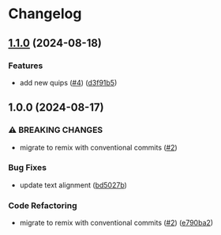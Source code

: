# Changelog

## [1.1.0](https://github.com/dy0gu/websyte/compare/v1.0.0...v1.1.0) (2024-08-18)


### Features

* add new quips ([#4](https://github.com/dy0gu/websyte/issues/4)) ([d3f91b5](https://github.com/dy0gu/websyte/commit/d3f91b5898ed68db95ab0534571ba827659b92f1))

## 1.0.0 (2024-08-17)


### ⚠ BREAKING CHANGES

* migrate to remix with conventional commits ([#2](https://github.com/dy0gu/websyte/issues/2))

### Bug Fixes

* update text alignment ([bd5027b](https://github.com/dy0gu/websyte/commit/bd5027b3b0d6dc7d36422c901e135b3c6d72885f))


### Code Refactoring

* migrate to remix with conventional commits ([#2](https://github.com/dy0gu/websyte/issues/2)) ([e790ba2](https://github.com/dy0gu/websyte/commit/e790ba20f9de26f914e8e9e0de20dd158a2b0ff9))
